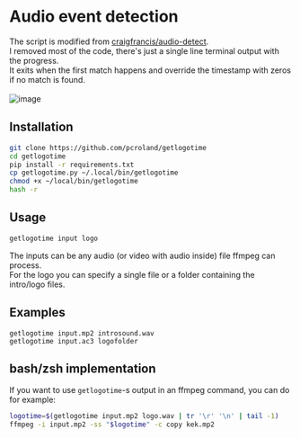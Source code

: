 # Audio event detection
The script is modified from [craigfrancis/audio-detect](https://github.com/craigfrancis/audio-detect).\
I removed most of the code, there's just a single line terminal output with the progress.\
It exits when the first match happens and override the timestamp with zeros if no match is found.\
\
![image](https://i.kek.sh/fdDz4wuwPbA.gif)
## Installation
```bash
git clone https://github.com/pcroland/getlogotime
cd getlogotime
pip install -r requirements.txt
cp getlogotime.py ~/.local/bin/getlogotime
chmod +x ~/local/bin/getlogotime
hash -r
```
## Usage
```sh
getlogotime input logo
```
The inputs can be any audio (or video with audio inside) file ffmpeg can process.\
For the logo you can specify a single file or a folder containing the intro/logo files.
## Examples
`getlogotime input.mp2 introsound.wav`\
`getlogotime input.ac3 logofolder`
## bash/zsh implementation
If you want to use `getlogotime`-s output in an ffmpeg command, you can do for example:
```bash
logotime=$(getlogotime input.mp2 logo.wav | tr '\r' '\n' | tail -1)
ffmpeg -i input.mp2 -ss "$logotime" -c copy kek.mp2
```

